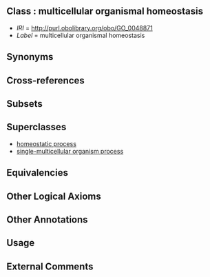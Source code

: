 
## Class : multicellular organismal homeostasis

 * *IRI* = http://purl.obolibrary.org/obo/GO_0048871
 * *Label* = multicellular organismal homeostasis

## Synonyms


## Cross-references


## Subsets


## Superclasses

 * [homeostatic process](../../GO/92/GO_0042592.md)
 * [single-multicellular organism process](../../GO/07/GO_0044707.md)

## Equivalencies


## Other Logical Axioms


## Other Annotations


## Usage


## External Comments

